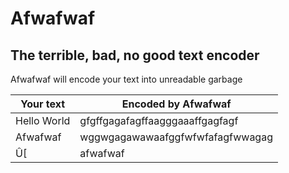 # Afwafwaf
## The terrible, bad, no good text encoder

Afwafwaf will encode your text into unreadable garbage

| Your text        | Encoded by Afwafwaf      |
| ------------- |-------------|
| Hello World   | gfgffgagafagffaagggaaaffgagfagf |
| Afwafwaf      | wggwgagawawaafggfwfwfafagfwwagag      |
| Û[ | afwafwaf      |